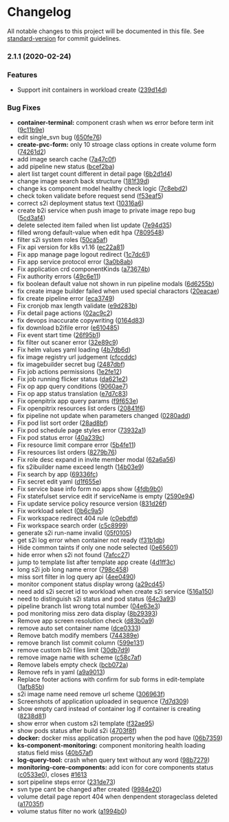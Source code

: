 # Changelog

All notable changes to this project will be documented in this file. See [standard-version](https://github.com/conventional-changelog/standard-version) for commit guidelines.

### 2.1.1 (2020-02-24)


### Features

* Support init containers in workload create ([239d14d](https://github.com/kubesphere/console/commit/239d14d8e21278d73c5cadbc0ccc07f36afd3d1d))


### Bug Fixes

* **container-terminal:** component crash when ws error before term init ([9c11b9e](https://github.com/kubesphere/console/commit/9c11b9e4853849f4c59de4eaa1fd8d2ae8ce8933))
* edit single_svn bug ([650fe76](https://github.com/kubesphere/console/commit/650fe76e1785f30414a0e768b7418ca87a775796))
* **create-pvc-form:** only 10 stroage class options in create volume form ([74261d2](https://github.com/kubesphere/console/commit/74261d241fcc23b4c663cc4e504018ade0dcbc0d))
* add image search cache ([7a47c0f](https://github.com/kubesphere/console/commit/7a47c0f15c66fa2d22866626221b4dfe8fb7f34c))
* add pipeline new status ([bcef2ba](https://github.com/kubesphere/console/commit/bcef2ba0b1960d2d3893570cf37fb46476aeebb2))
* alert list target count different in detail page ([6b2d1d4](https://github.com/kubesphere/console/commit/6b2d1d46504fc28f8df834c61522c5a2a3be33fd))
* change image search back structure ([181f39d](https://github.com/kubesphere/console/commit/181f39deabd9ecee2a366beb3f539f607c6241ae))
* change ks component model healthy check logic ([7c8ebd2](https://github.com/kubesphere/console/commit/7c8ebd2679755549e2d1940836d3f32e755253d9))
* check token validate before request send ([f53eaf5](https://github.com/kubesphere/console/commit/f53eaf5d5b7f4cf055e6b52aa37320dfd7ca5a2b))
* correct s2i deployment status text ([10316a6](https://github.com/kubesphere/console/commit/10316a64216f7e5622a43c36a3b71ffb6ef5f95f))
* create b2i service when push image to private image repo bug ([5cd3af4](https://github.com/kubesphere/console/commit/5cd3af433b9faebba1760acca056dd6d60f48515))
* delete selected item failed when list update ([7e94d35](https://github.com/kubesphere/console/commit/7e94d3596b98c4060ad89d8cf78b1dcc9d708987))
* filled wrong default-value when edit hpa ([7809548](https://github.com/kubesphere/console/commit/78095486cd2cab6d54804b707364820ff7a36af3))
* filter s2i system roles ([50ca5af](https://github.com/kubesphere/console/commit/50ca5af42c3a505c6847b32d726f9993206ebf05))
* Fix api version for k8s v1.16 ([ec22a81](https://github.com/kubesphere/console/commit/ec22a81c95e52b7e7c24f3b23f77bfc4225fa94a))
* Fix app manage page logout redirect ([1c7dc61](https://github.com/kubesphere/console/commit/1c7dc61c4440074326f8c888b2d9dd04ad1ec29e))
* Fix app service protocol error ([3a0b8ab](https://github.com/kubesphere/console/commit/3a0b8abd94a28be685c7b0d77804eac8d76770d3))
* Fix application crd componentKinds ([a73674b](https://github.com/kubesphere/console/commit/a73674b6e0d1c47ee13feccc1d25c3115c5aa97b))
* Fix authority errors ([49c6e11](https://github.com/kubesphere/console/commit/49c6e11764f82c2090ce458e4a1e987ebbbc3b57))
* fix boolean default value not shown in run pipeline modals ([6d6255b](https://github.com/kubesphere/console/commit/6d6255bb17a9dd761173076d01a4ba027a734047))
* fix create image builder failed when used special charactors ([20eacae](https://github.com/kubesphere/console/commit/20eacaef3d3971cd070fd5fa1fbde4738cf08357))
* fix create pipeline error ([eca3749](https://github.com/kubesphere/console/commit/eca3749e2a887dcd18da9881e0b753ed7a2b971b))
* Fix cronjob max length validate ([e9d283b](https://github.com/kubesphere/console/commit/e9d283bd770c7709497465a467602c94a57720b6))
* Fix detail page actions ([02ac9c2](https://github.com/kubesphere/console/commit/02ac9c20f73e3ce55e70ea46c9501dc94b8dc5e6))
* fix devops inaccurate copywriting ([0164d83](https://github.com/kubesphere/console/commit/0164d83ca5a86a5555415667a173acc13c5471cb))
* fix download b2ifile error ([e610485](https://github.com/kubesphere/console/commit/e61048545f548dae438e9dc84488724b8d1f4e58))
* Fix event start time ([26f95b1](https://github.com/kubesphere/console/commit/26f95b1d935aaa07efaa046cf637016c1b0465fe))
* fix filter out scaner error ([32e89c9](https://github.com/kubesphere/console/commit/32e89c9907e747b1eae45148c130fd3d379c7068))
* Fix helm values yaml loading ([4b7db6d](https://github.com/kubesphere/console/commit/4b7db6db9338c6544b7ceb2c37fd67e766de0563))
* fix image registry url judgement ([cfccddc](https://github.com/kubesphere/console/commit/cfccddc91bc4494cf791e5ea2b160352981f51d5))
* fix imagebuilder secret bug ([2487dbf](https://github.com/kubesphere/console/commit/2487dbff1cd483204fdfd71f2c69420f96852312))
* Fix job actions permissions ([1e2fe12](https://github.com/kubesphere/console/commit/1e2fe12df6aea161ea2ff91a2aefee77a0df7d84))
* Fix job running flicker status ([da621e2](https://github.com/kubesphere/console/commit/da621e290a1dd1d262b46ebe39aff8da2a8b7890))
* Fix op app query conditions ([9060ae7](https://github.com/kubesphere/console/commit/9060ae71c52cb7b27ae14350a87ce8356fe7a59f))
* Fix op app status translation ([e7d7c83](https://github.com/kubesphere/console/commit/e7d7c83f53c40d74651af63d669338cf852f7830))
* Fix openpitrix app query params ([f9f653e](https://github.com/kubesphere/console/commit/f9f653e8a8725601b69a47fec7aeef74e68ed192))
* Fix openpitrix resources list orders ([20841f6](https://github.com/kubesphere/console/commit/20841f67808295dcf6224e7fd6e21fa173f9dd1d))
* fix pipeline not update when parameters changed ([0280add](https://github.com/kubesphere/console/commit/0280add355f3d6b02d7f313576dfacec25eff6dc))
* Fix pod list sort order ([28ad8bf](https://github.com/kubesphere/console/commit/28ad8bf6848a9081d824cfde707a980aae4e7380))
* Fix pod schedule page styles error ([73932a1](https://github.com/kubesphere/console/commit/73932a194e82418ded304098966b1d3ef34589d7))
* Fix pod status error ([40a239c](https://github.com/kubesphere/console/commit/40a239ccf3083c50622da40c953ff138b7ff2bc6))
* Fix resource limit compare error ([5b4fe11](https://github.com/kubesphere/console/commit/5b4fe11bf0040d3c15466ab818035b7fde073abf))
* Fix resources list orders ([8279b76](https://github.com/kubesphere/console/commit/8279b76a4728a6216bbd1d3a4707b865e08dd4cf))
* Fix role desc expand in invite member modal ([62a6a56](https://github.com/kubesphere/console/commit/62a6a5637c84eaf83230c56d33d6f29aef450ca9))
* fix s2ibuilder name exceed length ([14b03e9](https://github.com/kubesphere/console/commit/14b03e9a1db768863d01980e64f398f1445cbb32))
* Fix search by app ([69336fc](https://github.com/kubesphere/console/commit/69336fc38a6ebbc0854a0a282b014b3f68ac8ed3))
* Fix secret edit yaml ([d1f655e](https://github.com/kubesphere/console/commit/d1f655efef6916f19ec3a84156932d648f42ac2e))
* Fix service base info form no apps show ([4fdb9b0](https://github.com/kubesphere/console/commit/4fdb9b07b77add9478db23a52a215ae01b7c4df0))
* Fix statefulset service edit if serviceName is empty ([2590e94](https://github.com/kubesphere/console/commit/2590e9471f68b9cb7b4bdd1dd50d07191e64d7ff))
* Fix update service policy resource version ([831d26f](https://github.com/kubesphere/console/commit/831d26fca31e3b8e8699bb3d4ac1a86fa65873a6))
* Fix workload select ([0b6c9a5](https://github.com/kubesphere/console/commit/0b6c9a55df0f29566e62be6602f5b860ddeec15c))
* Fix workspace redirect 404 rule ([c0ebdfd](https://github.com/kubesphere/console/commit/c0ebdfda0a4783e4bceef9f6d4247f3ff7296ff6))
* Fix workspace search order ([c5c8999](https://github.com/kubesphere/console/commit/c5c8999324401bb0e8c92e0d8e79f4261d0b827e))
* generate s2i run-name invalid ([05f0105](https://github.com/kubesphere/console/commit/05f0105685e40e3d4e6da3c1d761d89d09e0c43b))
* get s2i log error when container not ready ([f31b1db](https://github.com/kubesphere/console/commit/f31b1db8a0b1fb4e9ae2eafb21f47f2004c3e4c8))
* Hide common taints if only one node selected ([0e65601](https://github.com/kubesphere/console/commit/0e656011d2e31b790e577d938e421c839d50a446))
* hide error when s2i not found ([7afcc27](https://github.com/kubesphere/console/commit/7afcc275ccdada0903a0285f482e8f1341b3ef8c))
* jump to template list after template app create ([4d1ff3c](https://github.com/kubesphere/console/commit/4d1ff3c79446e9fbe28d1e90e8c91f26af41bc7d))
* long s2i job long name error ([798c458](https://github.com/kubesphere/console/commit/798c458d1b3fdfef47cb6d52ac34c937df091240))
* miss sort filter in log query api ([4ee0490](https://github.com/kubesphere/console/commit/4ee0490efaea43b81158717fb59a2f100ffa7110))
* monitor component status display wrong ([a29cd45](https://github.com/kubesphere/console/commit/a29cd45948af09debb7301bc024af0b2befff13b))
* need add s2i secret id to workload when create s2i service ([516a150](https://github.com/kubesphere/console/commit/516a15059642bb5ef0a30eec5658c1ccaad0cfc3))
* need to distinguish s2i status and pod status ([64c3a93](https://github.com/kubesphere/console/commit/64c3a93e1f91c34a0514aa03a6fa99cbc2c5b945))
* pipeline branch list wrong total number ([04e63e3](https://github.com/kubesphere/console/commit/04e63e3aa3d56761f272b40a5bf6f6a0c4ffd573))
* pod monitoring miss zero data display ([8b29393](https://github.com/kubesphere/console/commit/8b2939337475cfc1d358dd835b16efb5e1b242a2))
* Remove app screen resolution check ([d83b0a9](https://github.com/kubesphere/console/commit/d83b0a9540695c2ec180d762da1f8aa5b0c53096))
* remove auto set container name ([dce0333](https://github.com/kubesphere/console/commit/dce0333b86936d84a6a9ee26927bea87c91dd4c0))
* Remove batch modify members ([744389e](https://github.com/kubesphere/console/commit/744389effb4495efd49a4def4b49c3c5e64fd466))
* remove branch list commit column ([599e131](https://github.com/kubesphere/console/commit/599e1310a8ea8feb995cc70a3a28778bf844d7af))
* remove custom b2i files limit ([30db7d9](https://github.com/kubesphere/console/commit/30db7d9b1f59702266e83279594ab52e891f2853))
* remove image name with scheme ([c58c7af](https://github.com/kubesphere/console/commit/c58c7af577ecbb71cf1b9e0993c5cf7182066015))
* Remove labels empty check ([bcb072a](https://github.com/kubesphere/console/commit/bcb072a50816962c54c838271a9174b3e8efde70))
* Remove refs in yaml ([a9a9013](https://github.com/kubesphere/console/commit/a9a9013629249afd7b5eee0545875594c9e2f3e7))
* Replace footer actions with confirm for sub forms in edit-template ([1afb85b](https://github.com/kubesphere/console/commit/1afb85bdddbcc6675e7e03ff3bb0fad2ec74a182))
* s2i image name need remove url scheme ([306963f](https://github.com/kubesphere/console/commit/306963fc6ead85e873079d5cda13fc36302a26dc))
* Screenshots of application uploaded in sequence ([7d7d309](https://github.com/kubesphere/console/commit/7d7d309a0b754c66de15c94829be9a6b37c49d9a))
* show empty card instead of container log if container is creating ([8238d81](https://github.com/kubesphere/console/commit/8238d8149fa788f00dfb2cc19e7394c5313b0aa5))
* show error when custom s2i template ([f32ae95](https://github.com/kubesphere/console/commit/f32ae95406f424250afa248e7cad6d143f6c0eb8))
* show pods status after build s2i ([4703f8f](https://github.com/kubesphere/console/commit/4703f8fefcc97d7142d54670529e9ab3c36fcd4d))
* **docker:** docker miss application property when the pod have ([06b7359](https://github.com/kubesphere/console/commit/06b735920abda90aaa2a72afaeaae2ba525226bc))
* **ks-component-monitoring:** component monitoring health loading status field miss ([40b57af](https://github.com/kubesphere/console/commit/40b57afbfd06baefa6753df3dcd3c24ae76b2de3))
* **log-query-tool:** crash when query text without any word ([98b7279](https://github.com/kubesphere/console/commit/98b7279002bb2191e25c9697718c2d6d92c77865))
* **monitoring-core-components:** add icon for core components status ([c0533e0](https://github.com/kubesphere/console/commit/c0533e027df6045f62e8d6a95e19745373c6eb14)), closes [#1613](https://github.com/kubesphere/console/issues/1613)
* sort pipeline steps error ([231de73](https://github.com/kubesphere/console/commit/231de738d9912dc3e3a7fd1ff89d47a8b85ea9b1))
* svn type cant be changed after created ([9984e20](https://github.com/kubesphere/console/commit/9984e2091844f81186f0ba96214f4ea59143e549))
* volume detail page report 404 when denpendent storageclass deleted ([a17035f](https://github.com/kubesphere/console/commit/a17035f78af0e2a7f28a6a5b2e5e4739877c9a4f))
* volume status filter no work ([a1994b0](https://github.com/kubesphere/console/commit/a1994b0fe126298b3238ebfa016052d36e7a3f3a))
